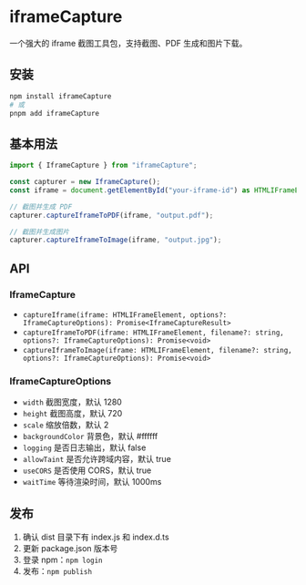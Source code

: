 # iframeCapture

一个强大的 iframe 截图工具包，支持截图、PDF 生成和图片下载。

## 安装

```bash
npm install iframeCapture
# 或
pnpm add iframeCapture
```

## 基本用法

```ts
import { IframeCapture } from "iframeCapture";

const capturer = new IframeCapture();
const iframe = document.getElementById("your-iframe-id") as HTMLIFrameElement;

// 截图并生成 PDF
capturer.captureIframeToPDF(iframe, "output.pdf");

// 截图并生成图片
capturer.captureIframeToImage(iframe, "output.jpg");
```

## API

### IframeCapture

- `captureIframe(iframe: HTMLIFrameElement, options?: IframeCaptureOptions): Promise<IframeCaptureResult>`
- `captureIframeToPDF(iframe: HTMLIFrameElement, filename?: string, options?: IframeCaptureOptions): Promise<void>`
- `captureIframeToImage(iframe: HTMLIFrameElement, filename?: string, options?: IframeCaptureOptions): Promise<void>`

### IframeCaptureOptions

- `width` 截图宽度，默认 1280
- `height` 截图高度，默认 720
- `scale` 缩放倍数，默认 2
- `backgroundColor` 背景色，默认 #ffffff
- `logging` 是否日志输出，默认 false
- `allowTaint` 是否允许跨域内容，默认 true
- `useCORS` 是否使用 CORS，默认 true
- `waitTime` 等待渲染时间，默认 1000ms

## 发布

1. 确认 dist 目录下有 index.js 和 index.d.ts
2. 更新 package.json 版本号
3. 登录 npm：`npm login`
4. 发布：`npm publish`
